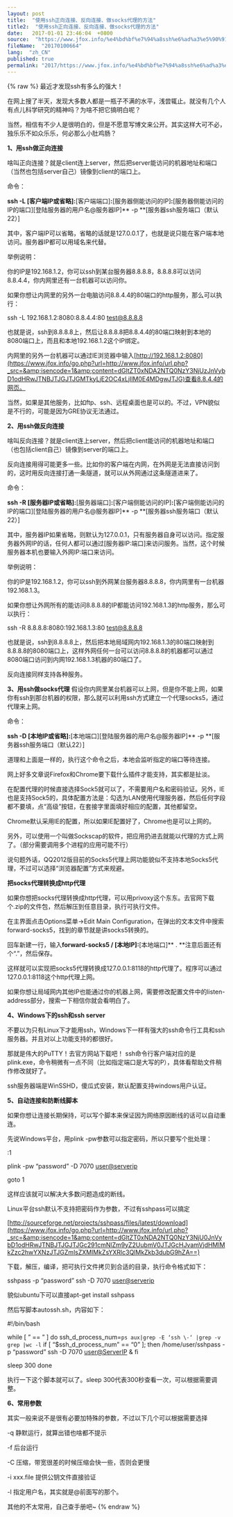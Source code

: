```yaml
---
layout: post
title:  "使用ssh正向连接、反向连接、做socks代理的方法"
title2:  "使用ssh正向连接、反向连接、做socks代理的方法"
date:   2017-01-01 23:46:04  +0800
source:  "https://www.jfox.info/%e4%bd%bf%e7%94%a8ssh%e6%ad%a3%e5%90%91%e8%bf%9e%e6%8e%a5%e3%80%81%e5%8f%8d%e5%90%91%e8%bf%9e%e6%8e%a5%e3%80%81%e5%81%9asocks%e4%bb%a3%e7%90%86%e7%9a%84%e6%96%b9%e6%b3%95.html"
fileName:  "20170100664"
lang:  "zh_CN"
published: true
permalink: "2017/https://www.jfox.info/%e4%bd%bf%e7%94%a8ssh%e6%ad%a3%e5%90%91%e8%bf%9e%e6%8e%a5%e3%80%81%e5%8f%8d%e5%90%91%e8%bf%9e%e6%8e%a5%e3%80%81%e5%81%9asocks%e4%bb%a3%e7%90%86%e7%9a%84%e6%96%b9%e6%b3%95.html"
---
```

{% raw %}
最近才发现ssh有多么的强大！

在网上搜了半天，发现大多数人都是一瓶子不满的水平，浅尝辄止。就没有几个人有点儿科学研究的精神吗？为啥不把它搞明白呢？

当然，相信有不少人是很明白的，但是不愿意写博文来公开。其实这样大可不必，独乐乐不如众乐乐，何必那么小肚鸡肠？

**1、用ssh做正向连接**

啥叫正向连接？就是client连上server，然后把server能访问的机器地址和端口（当然也包括server自己）镜像到client的端口上。

命令：

**ssh -L **[客户端IP或省略]**:**[客户端端口]**:**[服务器侧能访问的IP]**:**[服务器侧能访问的IP的端口][登陆服务器的用户名@服务器IP]** -p **[服务器ssh服务端口（默认22）]

其中，客户端IP可以省略，省略的话就是127.0.0.1了，也就是说只能在客户端本地访问。服务器IP都可以用域名来代替。

举例说明：

你的IP是192.168.1.2，你可以ssh到某台服务器8.8.8.8，8.8.8.8可以访问8.8.4.4，你内网里还有一台机器可以访问你。

如果你想让内网里的另外一台电脑访问8.8.4.4的80端口的http服务，那么可以执行：

ssh -L 192.168.1.2:8080:8.8.4.4:80 [test@8.8.8.8](https://www.jfox.info/go.php?url=http://www.jfox.info/url.php?_src=&amp;isencode=1&amp;content=dGltZT0xNDA2NTQ0NzY3NjUyJnVybD1tYWlsdG8lM0F0ZXN0JTQwOC44LjguOA==)

也就是说，ssh到8.8.8.8上，然后让8.8.8.8把8.8.4.4的80端口映射到本地的8080端口上，而且和本地192.168.1.2这个IP绑定。

内网里的另外一台机器可以通过IE浏览器中输入[http://192.168.1.2:8080](https://www.jfox.info/go.php?url=http://www.jfox.info/url.php?_src=&amp;isencode=1&amp;content=dGltZT0xNDA2NTQ0NzY3NjUzJnVybD1odHRwJTNBJTJGJTJGMTkyLjE2OC4xLjIlM0E4MDgwJTJG)查看8.8.4.4的网页。

当然，如果是其他服务，比如ftp、ssh、远程桌面也是可以的。不过，VPN貌似是不行的，可能是因为GRE协议无法通过。

**2、用ssh做反向连接**

啥叫反向连接？就是client连上server，然后把client能访问的机器地址和端口（也包括client自己）镜像到server的端口上。

反向连接用得可能更多一些。比如你的客户端在内网，在外网是无法直接访问到的，这时用反向连接打通一条隧道，就可以从外网通过这条隧道进来了。

命令：

**ssh -R **[服务器IP或省略]**:**[服务器端口]**:**[客户端侧能访问的IP]**:**[客户端侧能访问的IP的端口][登陆服务器的用户名@服务器IP]** -p **[服务器ssh服务端口（默认22）]

其中，服务器IP如果省略，则默认为127.0.0.1，只有服务器自身可以访问。指定服务器外网IP的话，任何人都可以通过[服务器IP:端口]来访问服务。当然，这个时候服务器本机也要输入外网IP:端口来访问。

举例说明：

你的IP是192.168.1.2，你可以ssh到外网某台服务器8.8.8.8，你内网里有一台机器192.168.1.3。

如果你想让外网所有的能访问8.8.8.8的IP都能访问192.168.1.3的http服务，那么可以执行：

ssh -R 8.8.8.8:8080:192.168.1.3:80 [test@8.8.8.8](https://www.jfox.info/go.php?url=http://www.jfox.info/url.php?_src=&amp;isencode=1&amp;content=dGltZT0xNDA2NTQ0NzY3NjU0JnVybD1tYWlsdG8lM0F0ZXN0JTQwOC44LjguOA==)

也就是说，ssh到8.8.8.8上，然后把本地局域网内192.168.1.3的80端口映射到8.8.8.8的8080端口上，这样外网任何一台可以访问8.8.8.8的机器都可以通过8080端口访问到内网192.168.1.3机器的80端口了。

反向连接同样支持各种服务。

**3、用ssh做socks代理**
假设你内网里某台机器可以上网，但是你不能上网，如果你有ssh到那台机器的权限，那么就可以利用ssh方式建立一个代理socks5，通过代理来上网。

命令：

**ssh -D **[本地IP或省略]**:**[本地端口][登陆服务器的用户名@服务器IP]** -p **[服务器ssh服务端口（默认22）]

道理和上面是一样的，执行这个命令之后，本地会监听指定的端口等待连接。

网上好多文章说Firefox和Chrome要下载什么插件才能支持，其实都是扯淡。

在配置代理的时候直接选择Sock5就可以了，不需要用户名和密码验证。另外，IE也是支持Sock5的，具体配置方法是：勾选为LAN使用代理服务器，然后任何字段都不要填，点“高级”按钮，在套接字里面填好相应的配置，其他都留空。

Chrome默认采用IE的配置，所以如果IE配置好了，Chrome也是可以上网的。

另外，可以使用一个叫做Sockscap的软件，把应用扔进去就能以代理的方式上网了。（部分需要调用多个进程的应用可能不行）

说句题外话，QQ2012版目前的Socks5代理上网功能貌似不支持本地Socks5代理，不过可以选择“浏览器配置”方式来规避。

**把socks代理转换成http代理**

如果你想把socks代理转换成http代理，可以用privoxy这个东东。去官网下载个.zip的文件包，然后解压到任意目录，执行可执行文件。

在主界面点击Options菜单->Edit Main Configuration，在弹出的文本文件中搜索forward-socks5，找到的章节就是讲socks5转换的。

回车新建一行，输入**forward-socks5 / **[本地IP]**:**[本地端口]** . **注意后面还有个“.”，然后保存。

这样就可以实现把socks5代理转换成127.0.0.1:8118的http代理了。程序可以通过127.0.0.1:8118这个http代理上网。

如果你想让局域网内其他IP也能通过你的机器上网，需要修改配置文件中的listen-address部分，搜索一下相信你就会看明白了。

**4、Windows下的ssh和ssh server**

不要以为只有Linux下才能用ssh，Windows下一样有强大的ssh命令行工具和ssh服务器。并且对以上功能支持的都很好。

那就是伟大的PuTTY！去官方网站下载吧！
ssh命令行客户端对应的是plink.exe，命令稍微有一点不同（比如指定端口是大写的P），具体看帮助文件稍作修改就好了。

ssh服务器端是WinSSHD，傻瓜式安装，默认配置支持windows用户认证。

**5、自动连接和防断线脚本**

如果你想让连接长期保持，可以写个脚本来保证因为网络原因断线的话可以自动重连。

先说Windows平台，用plink -pw参数可以指定密码，所以只要写个批处理：

:1

plink -pw “password” -D 7070 [user@serverip](https://www.jfox.info/go.php?url=http://www.jfox.info/url.php?_src=&amp;isencode=1&amp;content=dGltZT0xNDA2NTQ0NzY3NjU0JnVybD1tYWlsdG8lM0F1c2VyJTQwc2VydmVyaXA=)

goto 1

这样应该就可以解决大多数问题造成的断线。

Linux平台ssh默认不支持把密码作为参数，不过有sshpass可以搞定

[http://sourceforge.net/projects/sshpass/files/latest/download](https://www.jfox.info/go.php?url=http://www.jfox.info/url.php?_src=&amp;isencode=1&amp;content=dGltZT0xNDA2NTQ0NzY3NjU0JnVybD1odHRwJTNBJTJGJTJGc291cmNlZm9yZ2UubmV0JTJGcHJvamVjdHMlMkZzc2hwYXNzJTJGZmlsZXMlMkZsYXRlc3QlMkZkb3dubG9hZA==)

下载，解压，编译，把可执行文件拷贝到合适的目录，执行命令格式如下：

sshpass -p “password” ssh -D 7070 [user@serverip](https://www.jfox.info/go.php?url=http://www.jfox.info/url.php?_src=&amp;isencode=1&amp;content=dGltZT0xNDA2NTQ0NzY3NjU0JnVybD1tYWlsdG8lM0F1c2VyJTQwc2VydmVyaXA=)

貌似ubuntu下可以直接apt-get install sshpass

然后写脚本autossh.sh，内容如下：

#!/bin/bash

while [ ” == ” ]
do
ssh_d_process_num=`ps aux|grep -E ‘ssh \-‘ |grep -v grep |wc -l`
if [ “$ssh_d_process_num” == “0” ]; then
/home/user/sshpass -p “password” ssh -D 7070 [user@ServerIP](https://www.jfox.info/go.php?url=http://www.jfox.info/url.php?_src=&amp;isencode=1&amp;content=dGltZT0xNDA2NTQ0NzY3NjU1JnVybD1tYWlsdG8lM0F1c2VyJTQwU2VydmVySVA=) &
fi

 sleep 300
done

执行一下这个脚本就可以了。sleep 300代表300秒查看一次，可以根据需要调整。

**6、常用参数**

其实一般来说不是很有必要加特殊的参数，不过以下几个可以根据需要选择

-q 静默运行，就算出错也啥都不提示

-f 后台运行

-C 压缩，带宽很差的时候压缩会快一些，否则会更慢

-i xxx.file 提供公钥文件直接验证

-l 指定用户名，其实就是@前面写的那个。

其他的不太常用，自己查手册吧~
{% endraw %}
